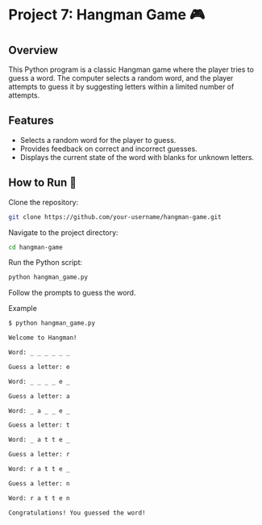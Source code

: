 # Project 7: Hangman Game 🎮

## Overview

This Python program is a classic Hangman game where the player tries to guess a word. The computer selects a random word, and the player attempts to guess it by suggesting letters within a limited number of attempts.

## Features

- Selects a random word for the player to guess.
- Provides feedback on correct and incorrect guesses.
- Displays the current state of the word with blanks for unknown letters.

## How to Run 🚀

Clone the repository:

   ```bash
   git clone https://github.com/your-username/hangman-game.git
   ```
Navigate to the project directory:

```bash
cd hangman-game
```
Run the Python script:

```bash
python hangman_game.py
```
Follow the prompts to guess the word.

Example

```bash
$ python hangman_game.py

Welcome to Hangman!

Word: _ _ _ _ _ _

Guess a letter: e

Word: _ _ _ _ e _

Guess a letter: a

Word: _ a _ _ e _

Guess a letter: t

Word: _ a t t e _

Guess a letter: r

Word: r a t t e _

Guess a letter: n

Word: r a t t e n

Congratulations! You guessed the word!
```
